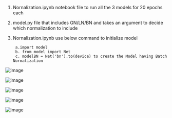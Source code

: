 1. Nornalization.ipynb  notebook file to run all the 3 models for 20 epochs each

2. model.py file that includes GN/LN/BN and takes an argument to decide which normalization to include

3. Nornalization.ipynb use below command to initialize model

        a.import model
        b. from model import Net
        c. modelBN = Net('bn').to(device) to create the Model having Batch Normalization
  
  
  
![image](https://user-images.githubusercontent.com/11747515/215314396-b86b7d05-0a2d-4536-8a9a-bec0a12096d6.png)



![image](https://user-images.githubusercontent.com/11747515/215314563-aa4fdeeb-545e-4bf2-aac4-886c83673c09.png)

![image](https://user-images.githubusercontent.com/11747515/215314634-3279fe6d-df6a-4ba0-ab7d-18052c7428c8.png)

![image](https://user-images.githubusercontent.com/11747515/215314649-4c062022-b615-429d-a2c4-04abc8b24e30.png)

![image](https://user-images.githubusercontent.com/11747515/215314662-5bcea0ec-3950-46a8-916d-f1ecad030e9d.png)


